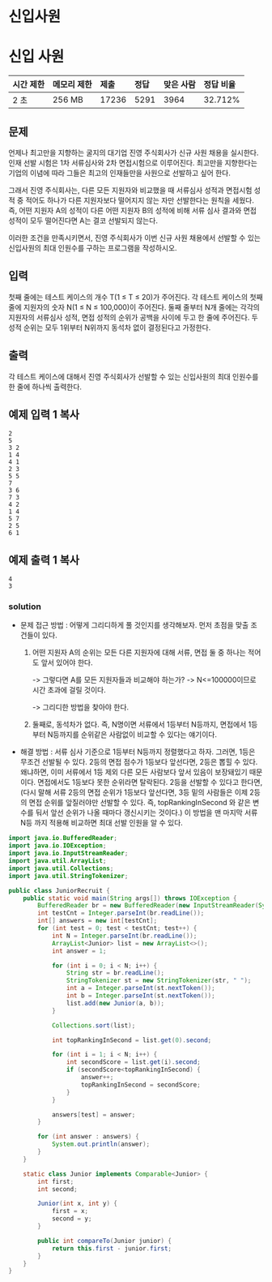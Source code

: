 # 신입사원



# 신입 사원 

| 시간 제한 | 메모리 제한 | 제출  | 정답 | 맞은 사람 | 정답 비율 |
| :-------- | :---------- | :---- | :--- | :-------- | :-------- |
| 2 초      | 256 MB      | 17236 | 5291 | 3964      | 32.712%   |

## 문제

언제나 최고만을 지향하는 굴지의 대기업 진영 주식회사가 신규 사원 채용을 실시한다. 인재 선발 시험은 1차 서류심사와 2차 면접시험으로 이루어진다. 최고만을 지향한다는 기업의 이념에 따라 그들은 최고의 인재들만을 사원으로 선발하고 싶어 한다.

그래서 진영 주식회사는, 다른 모든 지원자와 비교했을 때 서류심사 성적과 면접시험 성적 중 적어도 하나가 다른 지원자보다 떨어지지 않는 자만 선발한다는 원칙을 세웠다. 즉, 어떤 지원자 A의 성적이 다른 어떤 지원자 B의 성적에 비해 서류 심사 결과와 면접 성적이 모두 떨어진다면 A는 결코 선발되지 않는다.

이러한 조건을 만족시키면서, 진영 주식회사가 이번 신규 사원 채용에서 선발할 수 있는 신입사원의 최대 인원수를 구하는 프로그램을 작성하시오.

## 입력

첫째 줄에는 테스트 케이스의 개수 T(1 ≤ T ≤ 20)가 주어진다. 각 테스트 케이스의 첫째 줄에 지원자의 숫자 N(1 ≤ N ≤ 100,000)이 주어진다. 둘째 줄부터 N개 줄에는 각각의 지원자의 서류심사 성적, 면접 성적의 순위가 공백을 사이에 두고 한 줄에 주어진다. 두 성적 순위는 모두 1위부터 N위까지 동석차 없이 결정된다고 가정한다.

## 출력

각 테스트 케이스에 대해서 진영 주식회사가 선발할 수 있는 신입사원의 최대 인원수를 한 줄에 하나씩 출력한다.

## 예제 입력 1 복사

```
2
5
3 2
1 4
4 1
2 3
5 5
7
3 6
7 3
4 2
1 4
5 7
2 5
6 1
```

## 예제 출력 1 복사

```
4
3
```





### solution

- 문제 접근 방법 : 어떻게 그리디하게 풀 것인지를 생각해보자. 먼저 초점을 맞출 조건들이 있다.

  1. 어떤 지원자 A의 순위는 모든 다른 지원자에 대해 서류, 면접 둘 중 하나는 적어도 앞서 있어야 한다.

     -> 그렇다면 A를 모든 지원자들과 비교해야 하는가? -> N<=100000이므로 시간 초과에 걸릴 것이다.

     -> 그리디한 방법을 찾아야 한다.

  2. 둘째로, 동석차가 없다. 즉, N명이면 서류에서 1등부터 N등까지, 면접에서 1등부터 N등까지를 순위같은 사람없이 비교할 수 있다는 얘기이다.

- 해결 방법 : 서류 심사 기준으로 1등부터 N등까지 정렬했다고 하자. 그러면, 1등은 무조건 선발될 수 있다. 2등의 면접 점수가 1등보다 앞선다면, 2등은 뽑힐 수 있다. 왜냐하면, 이미 서류에서 1등 제외 다른 모든 사람보다 앞서 있음이 보장돼있기 때문이다. 면접에서도 1등보다 못한 순위라면 탈락된다. 2등을 선발할 수 있다고 한다면, (다시 말해 서류 2등의 면접 순위가 1등보다 앞선다면, 3등 밑의 사람들은 이제 2등의 면접 순위를 앞질러야만 선발할 수 있다. 즉, topRankingInSecond 와 같은 변수를 둬서 앞선 순위가 나올 때마다 갱신시키는 것이다.) 이 방법을 맨 마지막 서류 N등 까지 적용해 비교하면 최대 선발 인원을 알 수 있다.



```java
import java.io.BufferedReader;
import java.io.IOException;
import java.io.InputStreamReader;
import java.util.ArrayList;
import java.util.Collections;
import java.util.StringTokenizer;

public class JuniorRecruit {
    public static void main(String args[]) throws IOException {
        BufferedReader br = new BufferedReader(new InputStreamReader(System.in));
        int testCnt = Integer.parseInt(br.readLine());
        int[] answers = new int[testCnt];
        for (int test = 0; test < testCnt; test++) {
            int N = Integer.parseInt(br.readLine());
            ArrayList<Junior> list = new ArrayList<>();
            int answer = 1;

            for (int i = 0; i < N; i++) {
                String str = br.readLine();
                StringTokenizer st = new StringTokenizer(str, " ");
                int a = Integer.parseInt(st.nextToken());
                int b = Integer.parseInt(st.nextToken());
                list.add(new Junior(a, b));
            }

            Collections.sort(list);

            int topRankingInSecond = list.get(0).second;

            for (int i = 1; i < N; i++) {
                int secondScore = list.get(i).second;
                if (secondScore<topRankingInSecond) {
                    answer++;
                    topRankingInSecond = secondScore;
                }
            }

            answers[test] = answer;
        }

        for (int answer : answers) {
            System.out.println(answer);
        }
    }

    static class Junior implements Comparable<Junior> {
        int first;
        int second;

        Junior(int x, int y) {
            first = x;
            second = y;
        }

        public int compareTo(Junior junior) {
            return this.first - junior.first;
        }
    }
}
```

